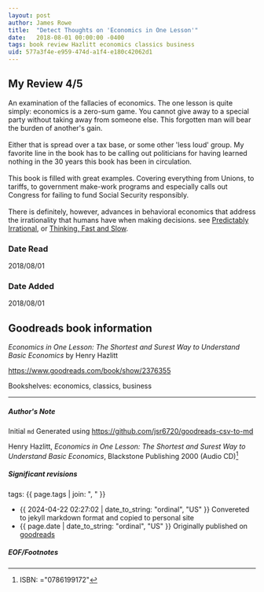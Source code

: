 ```yaml
---
layout: post
author: James Rowe
title:  "Detect Thoughts on 'Economics in One Lesson'"
date:   2018-08-01 00:00:00 -0400
tags: book review Hazlitt economics classics business
uid: 577a3f4e-e959-474d-a1f4-e180c42062d1
---
```


<!-- highly dependent on how you personally use jekyll templates, and how you want this to show up -->
<!-- escape any jekyll keys with double brackets -->

## My Review 4/5

An examination of the fallacies of economics. The one lesson is quite simply: economics is a zero-sum game. You cannot give away to a special party without taking away from someone else. This forgotten man will bear the burden of another's gain.<br/><br/>Either that is spread over a tax base, or some other 'less loud' group. My favorite line in the book has to be calling out politicians for having learned nothing in the 30 years this book has been in circulation.<br/><br/>This book is filled with great examples. Covering everything from Unions, to tariffs, to government make-work programs and especially calls out Congress for failing to fund Social Security responsibly.<br/><br/>There is definitely, however, advances in behavioral economics that address the irrationality that humans have when making decisions. see [Predictably Irrational](https://www.goodreads.com/book/show/1713426), or [Thinking, Fast and Slow](https://www.goodreads.com/book/show/11468377).

### Date Read
2018/08/01

### Date Added
2018/08/01

## Goodreads book information

*Economics in One Lesson: The Shortest and Surest Way to Understand Basic Economics* by Henry Hazlitt

https://www.goodreads.com/book/show/2376355

Bookshelves: economics, classics, business

---

##### Author's Note

Initial `md` Generated using https://github.com/jsr6720/goodreads-csv-to-md

Henry Hazlitt, *Economics in One Lesson: The Shortest and Surest Way to Understand Basic Economics*,  Blackstone Publishing 2000 (Audio CD)[^1]

##### Significant revisions

tags: {{ page.tags | join: ", " }} <!-- todo move this somewhere -->

- {{ 2024-04-22 02:27:02 | date_to_string: "ordinal", "US" }} Convereted to jekyll markdown format and copied to personal site
- {{ page.date | date_to_string: "ordinal", "US" }} Originally published on [goodreads](https://www.goodreads.com)

##### EOF/Footnotes

[^1]: ISBN: ="0786199172"